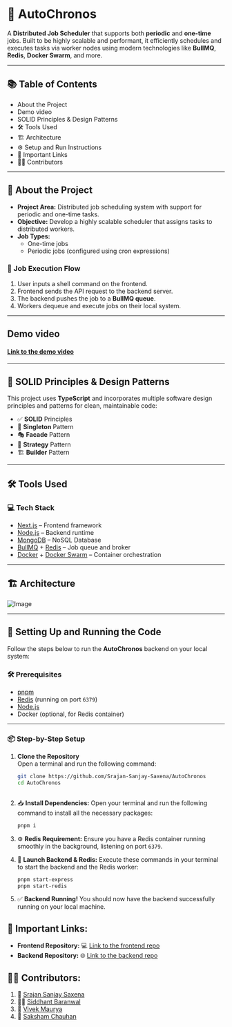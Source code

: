 ﻿# 🚀 AutoChronos

A **Distributed Job Scheduler** that supports both **periodic** and **one-time** jobs. Built to be highly scalable and performant, it efficiently schedules and executes tasks via worker nodes using modern technologies like **BullMQ**, **Redis**, **Docker Swarm**, and more.

---

## 📚 Table of Contents

- About the Project
- Demo video
- SOLID Principles & Design Patterns
- 🛠️ Tools Used
- 🏗️ Architecture
- ⚙️ Setup and Run Instructions
- 🔗 Important Links
- 👨‍💻 Contributors

---

## 📌 About the Project

- **Project Area:** Distributed job scheduling system with support for periodic and one-time tasks.
- **Objective:** Develop a highly scalable scheduler that assigns tasks to distributed workers.
- **Job Types:** 
  - One-time jobs
  - Periodic jobs (configured using cron expressions)

### 🔁 Job Execution Flow

1. User inputs a shell command on the frontend.
2. Frontend sends the API request to the backend server.
3. The backend pushes the job to a **BullMQ queue**.
4. Workers dequeue and execute jobs on their local system.

---

## Demo video
#### [Link to the demo video](https://drive.google.com/file/d/1vK0ZZW7MPJuT5j5CGDIrlNuEG7Di2ofN/view?usp=sharing)

---

## 🧠 SOLID Principles & Design Patterns

This project uses **TypeScript** and incorporates multiple software design principles and patterns for clean, maintainable code:

- ✅ **SOLID** Principles
- 🧱 **Singleton** Pattern
- 🎭 **Facade** Pattern
- 🧩 **Strategy** Pattern
- 🏗️ **Builder** Pattern

---

## 🛠️ Tools Used

### 💻 Tech Stack

- [Next.js](https://nextjs.org/) – Frontend framework
- [Node.js](https://nodejs.org/en) – Backend runtime
- [MongoDB](https://www.mongodb.com/) – NoSQL Database
- [BullMQ](https://docs.bullmq.io/) + [Redis](https://redis.io/) – Job queue and broker
- [Docker](https://www.docker.com/) + [Docker Swarm](https://docs.docker.com/engine/swarm/) – Container orchestration
---

## 🏗️ Architecture
  
![Image](https://github.com/user-attachments/assets/b8b43739-9f00-4a54-a657-117701ca62c0)

---

## 🚀 Setting Up and Running the Code

Follow the steps below to run the **AutoChronos** backend on your local system:

### 🛠️ Prerequisites

- [pnpm](https://pnpm.io/installation)
- [Redis](https://redis.io/) (running on port `6379`)
- [Node.js](https://nodejs.org/en)
- Docker (optional, for Redis container)

---

### 📦 Step-by-Step Setup

1. **Clone the Repository**  
   Open a terminal and run the following command:
   ```bash
   git clone https://github.com/Srajan-Sanjay-Saxena/AutoChronos
   cd AutoChronos
    

1.  📥 **Install Dependencies:** Open your terminal and run the following command to install all the necessary packages:

    ```bash
    pnpm i
    ```

2.  ⚙️ **Redis Requirement:** Ensure you have a Redis container running smoothly in the background, listening on port `6379`.

3.  🚀 **Launch Backend & Redis:** Execute these commands in your terminal to start the backend and the Redis worker:

    ```bash
    pnpm start-express
    pnpm start-redis
    ```

4.  ✅ **Backend Running\!** You should now have the backend successfully running on your local machine.


## 🔗 Important Links:

  * **Frontend Repository:** 💻 [Link to the frontend repo](https://github.com/Siddhant-Baranwal/TaskMaster/tree/main)
  * **Backend Repository:** 🌐 [Link to the backend repo](https://github.com/Srajan-Sanjay-Saxena/AutoChronos)

## 🧑‍💻 Contributors:

1.  🌟 [Srajan Sanjay Saxena](https://github.com/Srajan-Sanjay-Saxena)
2.  👨‍💻 [Siddhant Baranwal](https://github.com/Siddhant-Baranwal)
3.  🚀 [Vivek Maurya](https://github.com/vivekmaurya001)
4.  🎨 [Saksham Chauhan](https://github.com/kaneki003)
